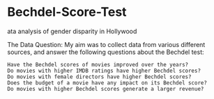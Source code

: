 # Bechdel-Score-Test

ata analysis of gender disparity in Hollywood

The Data Question: My aim was to collect data from various different sources, and answer the following questions about the Bechdel test:

    Have the Bechdel scores of movies improved over the years?
    Do movies with higher IMDB ratings have higher Bechdel scores?
    Do movies with female directors have higher Bechdel scores?
    Does the budget of a movie have any impact on its Bechdel score?
    Do movies with higher Bechdel scores generate a larger revenue?
